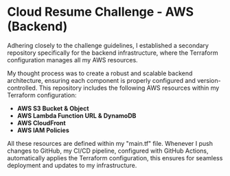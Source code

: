 # Cloud Resume Challenge - AWS (Backend)

Adhering closely to the challenge guidelines, I established a secondary repository specifically for the backend infrastructure, where the Terraform configuration manages all my AWS resources.

My thought process was to create a robust and scalable backend architecture, ensuring each component is properly configured and version-controlled. This repository includes the following AWS resources within my Terraform configuration:
* **AWS S3 Bucket & Object**
* **AWS Lambda Function URL & DynamoDB**
* **AWS CloudFront**
* **AWS IAM Policies**

All these resources are defined within my "main.tf" file. Whenever I push changes to GitHub, my CI/CD pipeline, configured with GitHub Actions, automatically applies the Terraform configuration, this ensures for seamless deployment and updates to my infrastructure.